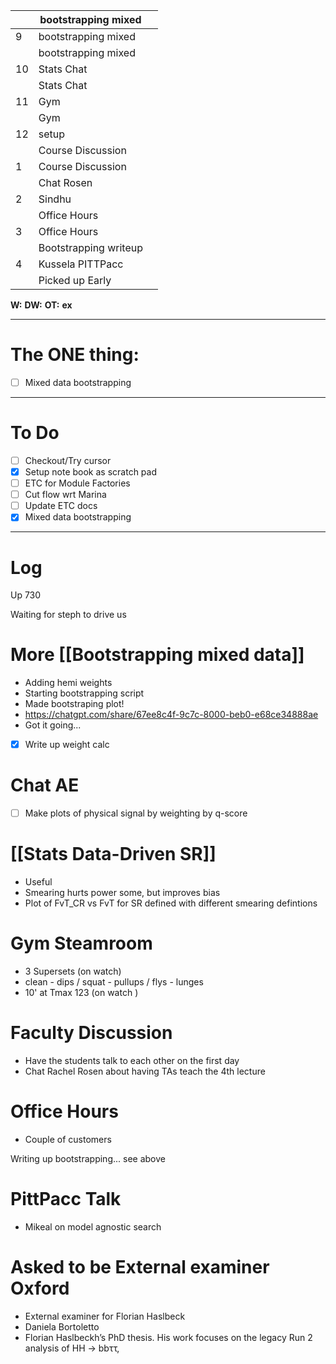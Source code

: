 
|     | bootstrapping mixed   |     |
| --- | --------------------- | --- |
| 9   | bootstrapping mixed   |     |
|     | bootstrapping mixed   |     |
| 10  | Stats Chat            |     |
|     | Stats Chat            |     |
| 11  | Gym                   |     |
|     | Gym                   |     |
| 12  | setup                 |     |
|     | Course Discussion     |     |
| 1   | Course Discussion     |     |
|     | Chat Rosen            |     |
| 2   | Sindhu                |     |
|     | Office Hours          |     |
| 3   | Office Hours          |     |
|     | Bootstrapping writeup |     |
| 4   | Kussela PITTPacc      |     |
|     | Picked up Early       |     |

**W:**
**DW:**
**OT:**
**ex** 

---
# The ONE thing: 
- [ ] Mixed data bootstrapping

---
# To Do

- [ ] Checkout/Try cursor 
- [x] Setup note book as scratch pad
- [ ]  ETC for Module Factories
- [ ] Cut flow wrt Marina
- [ ] Update ETC docs
- [x] Mixed data bootstrapping

---

# Log

Up 730

Waiting for steph to drive us

# More [[Bootstrapping mixed data]]
- Adding hemi weights
- Starting bootstrapping script
- Made bootstraping plot! 
- https://chatgpt.com/share/67ee8c4f-9c7c-8000-beb0-e68ce34888ae
- Got it going...
- [x] Write up weight calc

# Chat AE
- [ ] Make plots of physical signal by weighting by q-score

# [[Stats Data-Driven SR]]
- Useful
- Smearing hurts power some, but improves bias
- Plot of FvT_CR vs FvT for SR defined with different smearing defintions

# Gym Steamroom
- 3 Supersets (on watch)
- clean - dips / squat - pullups / flys - lunges 
- 10' at Tmax 123  (on watch )

# Faculty Discussion
- Have the students talk to each other on the first day
- Chat Rachel Rosen about having TAs teach the 4th lecture

# Office Hours
- Couple of customers


Writing up bootstrapping... see above


# PittPacc Talk 
- Mikeal on model agnostic search

# Asked to be External examiner Oxford
- External examiner for Florian Haslbeck
- Daniela Bortoletto
- Florian Haslbeckh’s PhD thesis. His work focuses on the legacy Run 2 analysis of HH → bbττ,